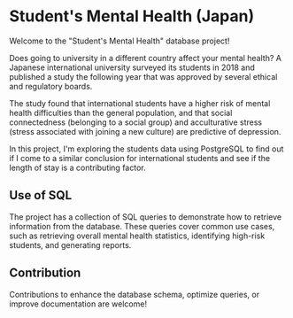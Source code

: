 # Student's Mental Health (Japan)

Welcome to the "Student's Mental Health" database project! 

Does going to university in a different country affect your mental health? A Japanese international university surveyed its students in 2018 and published a study the following year that was approved by several ethical and regulatory boards.

The study found that international students have a higher risk of mental health difficulties than the general population, and that social connectedness (belonging to a social group) and acculturative stress (stress associated with joining a new culture) are predictive of depression.

In this project, I'm exploring the students data using PostgreSQL to find out if I come to a similar conclusion for international students and see if the length of stay is a contributing factor.

## Use of SQL

The project has a collection of SQL queries to demonstrate how to retrieve information from the database. These queries cover common use cases, such as retrieving overall mental health statistics, identifying high-risk students, and generating reports.

## Contribution
Contributions to enhance the database schema, optimize queries, or improve documentation are welcome!
